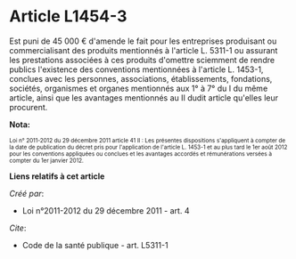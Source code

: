 # Article L1454-3

Est puni de 45 000 € d'amende le fait pour les entreprises produisant ou commercialisant des produits mentionnés à l'article
L. 5311-1 ou assurant les prestations associées à ces produits d'omettre sciemment de rendre publics l'existence des
conventions mentionnées à l'article L. 1453-1, conclues avec les personnes, associations, établissements, fondations,
sociétés, organismes et organes mentionnés aux 1° à 7° du I du même article, ainsi que les avantages mentionnés au II dudit
article qu'elles leur procurent.

**Nota:**

<font size="1">Loi n° 2011-2012 du 29 décembre 2011 article 41 II : Les présentes dispositions s'appliquent à compter de la
date de publication du décret pris pour l'application de l'article L. 1453-1 et au plus tard le 1er août 2012 pour les
conventions appliquées ou conclues et les avantages accordés et rémunérations versées à compter du 1er janvier 2012.

</font>

**Liens relatifs à cet article**

_Créé par_:

  - Loi n°2011-2012 du 29 décembre 2011 - art. 4

_Cite_:

  - Code de la santé publique - art. L5311-1

